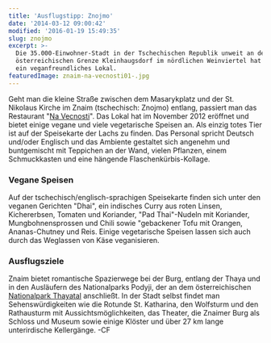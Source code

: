 ```yaml
---
title: 'Ausflugstipp: Znojmo'
date: '2014-03-12 09:00:42'
modified: '2016-01-19 15:49:35'
slug: znojmo
excerpt: >-
  Die 35.000-Einwohner-Stadt in der Tschechischen Republik unweit an der
  österreichischen Grenze Kleinhaugsdorf im nördlichen Weinviertel hat nun auch
  ein veganfreundliches Lokal.
featuredImage: znaim-na-vecnosti01-.jpg
---
```


Geht man die kleine Straße zwischen dem Masarykplatz und der St. Nikolaus Kirche im Znaim (tschechisch: Znojmo) entlang, passiert man das Restaurant "[Na Vecnosti](https://www.facebook.com/pages/Restaurace-Na-V%C4%9B%C4%8Dnosti/108101889227617?ref=ts&fref=ts)". Das Lokal hat im November 2012 eröffnet und bietet einige vegane und viele vegetarische Speisen an. Als einzig totes Tier ist auf der Speisekarte der Lachs zu finden. Das Personal spricht Deutsch und/oder Englisch und das Ambiente gestaltet sich angenehm und buntgemischt mit Teppichen an der Wand, vielen Pflanzen, einem Schmuckkasten und eine hängende Flaschenkürbis-Kollage. <!-- Image removed (no copyright): znaim-na-vecnosti03.jpg -->

### **Vegane Speisen**

Auf der tschechisch/englisch-sprachigen Speisekarte finden sich unter den veganen Gerichten "Dhai", ein indisches Curry aus roten Linsen, Kichererbsen, Tomaten und Koriander, "Pad Thai"-Nudeln mit Koriander, Mungbohnensprossen und Chili sowie "gebackener Tofu mit Orangen, Ananas-Chutney und Reis. Einige vegetarische Speisen lassen sich auch durch das Weglassen von Käse veganisieren. <!-- Image removed (no copyright): znaim-na-vecnosti021.jpg -->

### **Ausflugsziele**

Znaim bietet romantische Spazierwege bei der Burg, entlang der Thaya und in den Ausläufern des Nationalparks Podyji, der an dem österreichischen [Nationalpark Thayatal](http://www.np-thayatal.at/) anschließt. In der Stadt selbst findet man Sehenswürdigkeiten wie die Rotunde St. Katharina, den Wolfsturm und den Rathausturm mit Aussichtsmöglichkeiten, das Theater, die Znaimer Burg als Schloss und Museum sowie einige Klöster und über 27 km lange unterirdische Kellergänge. <!-- Image removed (no copyright): znaim-na-vecnosti04-.jpg --> -CF
